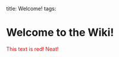 title: Welcome!
tags: 

# Welcome to the Wiki!

<div style="color: red;">This text is red! Neat!</div>